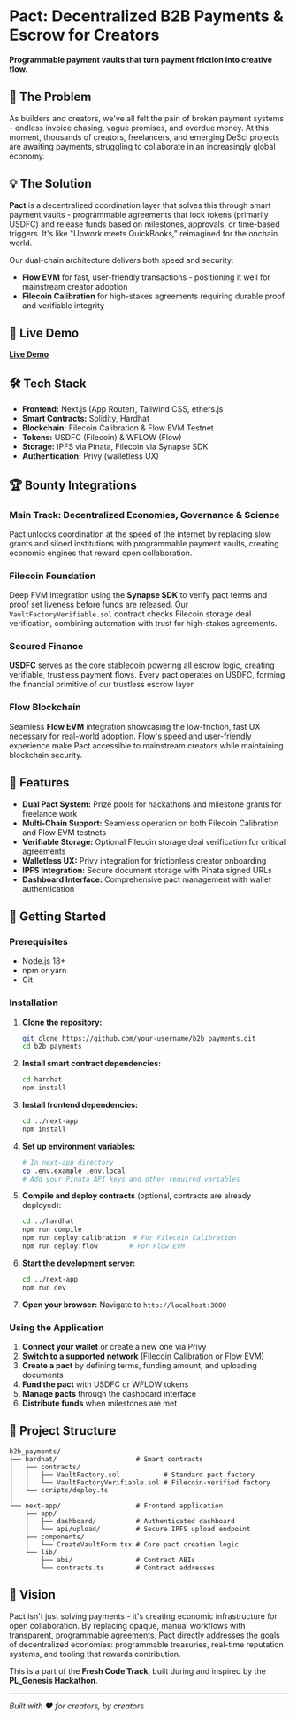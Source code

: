 # Pact: Decentralized B2B Payments & Escrow for Creators

**Programmable payment vaults that turn payment friction into creative flow.**

## 🎯 The Problem

As builders and creators, we've all felt the pain of broken payment systems - endless invoice chasing, vague promises, and overdue money. At this moment, thousands of creators, freelancers, and emerging DeSci projects are awaiting payments, struggling to collaborate in an increasingly global economy.

## 💡 The Solution

**Pact** is a decentralized coordination layer that solves this through smart payment vaults - programmable agreements that lock tokens (primarily USDFC) and release funds based on milestones, approvals, or time-based triggers. It's like "Upwork meets QuickBooks," reimagined for the onchain world.

Our dual-chain architecture delivers both speed and security:
- **Flow EVM** for fast, user-friendly transactions - positioning it well for mainstream creator adoption
- **Filecoin Calibration** for high-stakes agreements requiring durable proof and verifiable integrity

## 🚀 Live Demo

**[Live Demo](https://www.youtube.com/watch?v=yg_1n4yHOx4)**

## 🛠️ Tech Stack

- **Frontend:** Next.js (App Router), Tailwind CSS, ethers.js
- **Smart Contracts:** Solidity, Hardhat
- **Blockchain:** Filecoin Calibration & Flow EVM Testnet
- **Tokens:** USDFC (Filecoin) & WFLOW (Flow)
- **Storage:** IPFS via Pinata, Filecoin via Synapse SDK
- **Authentication:** Privy (walletless UX)

## 🏆 Bounty Integrations

### Main Track: Decentralized Economies, Governance & Science
Pact unlocks coordination at the speed of the internet by replacing slow grants and siloed institutions with programmable payment vaults, creating economic engines that reward open collaboration.

### Filecoin Foundation
Deep FVM integration using the **Synapse SDK** to verify pact terms and proof set liveness before funds are released. Our `VaultFactoryVerifiable.sol` contract checks Filecoin storage deal verification, combining automation with trust for high-stakes agreements.

### Secured Finance
**USDFC** serves as the core stablecoin powering all escrow logic, creating verifiable, trustless payment flows. Every pact operates on USDFC, forming the financial primitive of our trustless escrow layer.

### Flow Blockchain
Seamless **Flow EVM** integration showcasing the low-friction, fast UX necessary for real-world adoption. Flow's speed and user-friendly experience make Pact accessible to mainstream creators while maintaining blockchain security.

## 🔧 Features

- **Dual Pact System:** Prize pools for hackathons and milestone grants for freelance work
- **Multi-Chain Support:** Seamless operation on both Filecoin Calibration and Flow EVM testnets
- **Verifiable Storage:** Optional Filecoin storage deal verification for critical agreements
- **Walletless UX:** Privy integration for frictionless creator onboarding
- **IPFS Integration:** Secure document storage with Pinata signed URLs
- **Dashboard Interface:** Comprehensive pact management with wallet authentication

## 🚀 Getting Started

### Prerequisites
- Node.js 18+ 
- npm or yarn
- Git

### Installation

1. **Clone the repository:**
   ```bash
   git clone https://github.com/your-username/b2b_payments.git
   cd b2b_payments
   ```

2. **Install smart contract dependencies:**
   ```bash
   cd hardhat
   npm install
   ```

3. **Install frontend dependencies:**
   ```bash
   cd ../next-app
   npm install
   ```

4. **Set up environment variables:**
   ```bash
   # In next-app directory
   cp .env.example .env.local
   # Add your Pinata API keys and other required variables
   ```

5. **Compile and deploy contracts** (optional, contracts are already deployed):
   ```bash
   cd ../hardhat
   npm run compile
   npm run deploy:calibration  # For Filecoin Calibration
   npm run deploy:flow        # For Flow EVM
   ```

6. **Start the development server:**
   ```bash
   cd ../next-app
   npm run dev
   ```

7. **Open your browser:**
   Navigate to `http://localhost:3000`

### Using the Application

1. **Connect your wallet** or create a new one via Privy
2. **Switch to a supported network** (Filecoin Calibration or Flow EVM)
3. **Create a pact** by defining terms, funding amount, and uploading documents
4. **Fund the pact** with USDFC or WFLOW tokens
5. **Manage pacts** through the dashboard interface
6. **Distribute funds** when milestones are met

## 📁 Project Structure

```text
b2b_payments/
├── hardhat/                    # Smart contracts
│   ├── contracts/
│   │   ├── VaultFactory.sol           # Standard pact factory
│   │   └── VaultFactoryVerifiable.sol # Filecoin-verified factory
│   └── scripts/deploy.ts
│
└── next-app/                   # Frontend application
    ├── app/
    │   ├── dashboard/          # Authenticated dashboard
    │   └── api/upload/         # Secure IPFS upload endpoint
    ├── components/
    │   └── CreateVaultForm.tsx # Core pact creation logic
    └── lib/
        ├── abi/                # Contract ABIs
        └── contracts.ts        # Contract addresses
```

## 🎯 Vision

Pact isn't just solving payments - it's creating economic infrastructure for open collaboration. By replacing opaque, manual workflows with transparent, programmable agreements, Pact directly addresses the goals of decentralized economies: programmable treasuries, real-time reputation systems, and tooling that rewards contribution.

This is a part of the **Fresh Code Track**, built during and inspired by the **PL_Genesis Hackathon**.

---

*Built with ❤️ for creators, by creators*